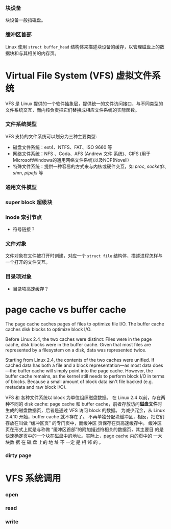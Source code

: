### 块设备

块设备一般指磁盘。



### 缓冲区首部

Linux 使用 `struct buffer_head` 结构体来描述块设备的缓存，以管理磁盘上的数据块和与其相关的内存页。



# Virtual File System (VFS) 虚拟文件系统

VFS 是 Linux 提供的一个软件抽象层，提供统一的文件访问接口，与不同类型的文件系统交互，而内核负责把它们替换成相应文件系统的实际函数。

### 文件系统类型

VFS 支持的文件系统可以划分为三种主要类型:

- 磁盘文件系统：ext4、NTFS、FAT、ISO 9660 等
- 网络文件系统：NFS 、Coda、AFS (Andrew 文件 系统)、CIFS (用于MicrosoftWindows的通用网络文件系统)以及NCP(Novell)
- 特殊文件系统：提供一种容易的方式来与内核或硬件交互，如 *proc*, *socketfs*, *shm*, *pipefs* 等

### 通用文件模型



### super block 超级块



### inode 索引节点

- 符号链接？



### 文件对象
文件对象在文件被打开时创建，对应一个 `struct file` 结构体，描述进程怎样与一个打开的文件交互。



### 目录项对象

- 目录项高速缓存？



# page cache vs buffer cache

The page cache caches pages of files to optimize file I/O. The buffer cache caches disk blocks to optimize block I/O.

Before Linux 2.4, the two caches were distinct: Files were in the page cache, disk blocks were in the buffer cache. Given that most files are represented by a filesystem on a disk, data was represented twice.

Starting from Linux 2.4, the contents of the two caches were unified. If cached data has both a file and a block representation—as most data does—the buffer cache will simply point into the page cache. However, the buffer cache remains, as the kernel still needs to perform block I/O in terms of blocks. Because a small amount of block data isn't file backed (e.g. metadata and raw block I/O).

VFS 和 各种文件系统以 block 为单位组织磁盘数据。
在 Linux 2.4 以前，存在两种不同的 disk cache: page cache 和 buffer cache，前者存放访问**磁盘文件**时生成的磁盘数据页，后者是通过 VFS 访问 block 的数据。
为减少冗余，从 Linux 2.4.10 开始，buffer cache 就不存在了。 不再单独分配块缓冲区，相反，把它们存放在叫做 “缓冲区页” 的专门页中，而缓冲区 页保存在页高速缓存中。
缓冲区页在形式上就是与称做 “缓冲区首部”的附加描述符相关的数据页，其主要目 的是快速确定页中的一个块在磁盘中的地址。实际上，page cache 内的页中的 一大块数 据 在 磁 盘 上的 地 址 不 一定 是 相 邻 的 。



### dirty page



# VFS 系统调用

### open 

### read

### write




